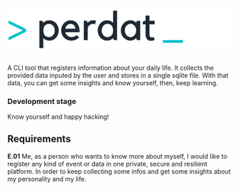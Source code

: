 ![perdat](assets/perdat_light_2x.png)
=========================

A CLI tool that registers information about your daily life.
It collects the provided data inputed by the user and stores in a single sqlite file.
With that data, you can get some insights and know yourself, then, keep learning.

### Development stage

Know yourself and happy hacking!


## Requirements

**E.01**
Me, as a person who wants to know more about myself, I would like to register any kind of event or data in one private, secure and resilient platform. In order to keep collecting some infos and get some insights about my personality and my life.
